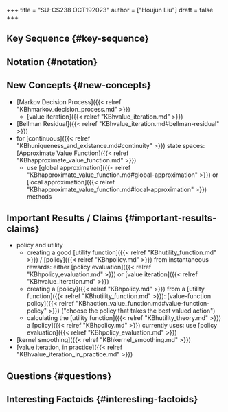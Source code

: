 +++
title = "SU-CS238 OCT192023"
author = ["Houjun Liu"]
draft = false
+++

## Key Sequence {#key-sequence}


## Notation {#notation}


## New Concepts {#new-concepts}

-   [Markov Decision Process]({{< relref "KBhmarkov_decision_process.md" >}})
    -   [value iteration]({{< relref "KBhvalue_iteration.md" >}})
-   [Bellman Residual]({{< relref "KBhvalue_iteration.md#bellman-residual" >}})
-   for [continuous]({{< relref "KBhuniqueness_and_existance.md#continuity" >}}) state spaces: [Approximate Value Function]({{< relref "KBhapproximate_value_function.md" >}})
    -   use [global approximation]({{< relref "KBhapproximate_value_function.md#global-approximation" >}}) or [local approximation]({{< relref "KBhapproximate_value_function.md#local-approximation" >}}) methods


## Important Results / Claims {#important-results-claims}

-   policy and utility
    -   creating a good [utility function]({{< relref "KBhutility_function.md" >}}) / [policy]({{< relref "KBhpolicy.md" >}}) from instantaneous rewards: either [policy evaluation]({{< relref "KBhpolicy_evaluation.md" >}}) or [value iteration]({{< relref "KBhvalue_iteration.md" >}})
    -   creating a [policy]({{< relref "KBhpolicy.md" >}}) from a [utility function]({{< relref "KBhutility_function.md" >}}): [value-function policy]({{< relref "KBhaction_value_function.md#value-function-policy" >}}) ("choose the policy that takes the best valued action")
    -   calculating the [utility function]({{< relref "KBhutility_theory.md" >}}) a [policy]({{< relref "KBhpolicy.md" >}}) currently uses: use [policy evaluation]({{< relref "KBhpolicy_evaluation.md" >}})
-   [kernel smoothing]({{< relref "KBhkernel_smoothing.md" >}})
-   [value iteration, in practice]({{< relref "KBhvalue_iteration_in_practice.md" >}})


## Questions {#questions}


## Interesting Factoids {#interesting-factoids}
